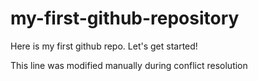 # my-first-github-repository

Here is my first github repo. Let's get started!

This line was modified manually during conflict resolution
